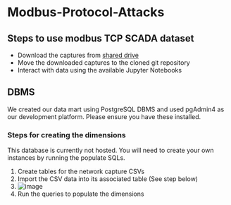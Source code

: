 # Modbus-Protocol-Attacks

## Steps to use modbus TCP SCADA dataset
- Download the captures from [shared drive](https://uottawa-my.sharepoint.com/personal/afari094_uottawa_ca/_layouts/15/guestaccess.aspx?share=EsTbzVM4BLlOqjE5IX5xlv4B2w52UnSoTiSWT6cIDrBjEg&e=PgP5Gc)
- Move the downloaded captures to the cloned git repository
- Interact with data using the available Jupyter Notebooks

## DBMS
We created our data mart using PostgreSQL DBMS and used pgAdmin4 as our development platform. Please ensure you have these installed. 
### Steps for creating the dimensions
This database is currently not hosted. You will need to create your own instances by running the populate SQLs.
1. Create tables for the network capture CSVs
2. Import the CSV data into its associated table (See step below)
3. ![image](https://github.com/Amani-blip/Modbus-Protocol-Attacks/assets/72065434/23e9fde1-65a0-4072-852e-fd8c70732607)
4. Run the queries to populate the dimensions

